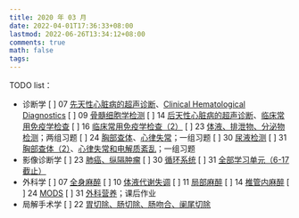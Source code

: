 ```yaml
---
title: 2020 年 03 月
date: 2022-04-01T17:36:33+08:00
lastmod: 2022-06-26T13:34:12+08:00
comments: true
math: false
tags:
---
```


TODO list：

- 诊断学
    [ ] 07 [先天性心脏病的超声诊断](https://changjiang.yuketang.cn/v2/web/student/8095614/5742272/10138961)、[Clinical Hematological Diagnostics](https://changjiang.yuketang.cn/v2/web/student/8095614/5744548/10147446)
    [ ] 09 [骨髓细胞学检测](https://changjiang.yuketang.cn/v2/web/student/8095614/5757663/10194499)
    [ ] 14 [后天性心脏病的超声诊断](https://changjiang.yuketang.cn/v2/web/student/8095614/5780327/10280113)、[临床常用免疫学检查](https://changjiang.yuketang.cn/v2/web/student-v3/8095614/582162056595135232/10291107)
    [ ] 16 [临床常用免疫学检查（2）](https://changjiang.yuketang.cn/v2/web/student-v3/8095614/583517580009383680/10355448)
    [ ] 23 [体液、排泄物、分泌物检测](https://changjiang.yuketang.cn/v2/web/student-v3/8095614/588583963990953728/10534352)；两组习题
    [ ] 24 [胸部查体](https://changjiang.yuketang.cn/v2/web/student/8095614/5839947/10558396)、[心律失常](https://changjiang.yuketang.cn/v2/web/student-v3/8095614/589456644688287360/10573617)；一组习题
    [ ] 30 [尿液检测](https://changjiang.yuketang.cn/v2/web/student-v3/8095614/593659200369180416/10697433)
    [ ] 31 [胸部查体（2）](https://changjiang.yuketang.cn/v2/web/student/8095614/5874589/10722254)、[心律失常和电解质紊乱](https://changjiang.yuketang.cn/v2/web/student-v3/8095614/594539221005431040/10737187)；一组习题
- 影像诊断学
    [ ] 23 [肺癌、纵隔肿瘤](https://changjiang.yuketang.cn/v2/web/student-v3/8095627/588527476186257024/10527895)
    [ ] 30 [循环系统](https://changjiang.yuketang.cn/v2/web/student-v3/8095627/593605255713196288/10691356)
    [ ] 31 [全部学习单元（6-17 截止）](https://changjiang.yuketang.cn/v2/web/studentLog/8095627)
- 外科学
    [ ] 07 [全身麻醉](https://changjiang.yuketang.cn/v2/web/student/8505407/5743622/10143644)
    [ ] 10 [体液代谢失调](https://changjiang.yuketang.cn/v2/web/student/8505407/5765302/10220430)
    [ ] 11 [局部麻醉](https://changjiang.yuketang.cn/v2/web/student/8505407/5770468/10239200)
    [ ] 14 [椎管内麻醉](https://changjiang.yuketang.cn/v2/web/student/8505407/5782216/10287003)
    [ ] 24 [MODS](https://changjiang.yuketang.cn/v2/web/student-v3/8505407/589312815460800000/10565132)
    [ ] 31 [外科营养](https://changjiang.yuketang.cn/v2/web/student-v3/8505407/594376280180585216/10726164)；课后作业
- 局解手术学
    [ ] 22 [胃切除、肠切除、肠吻合、阑尾切除](https://changjiang.yuketang.cn/v2/web/student-v3/8505419/587855531405182464/10500226)

